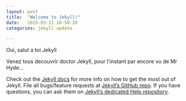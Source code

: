 ```yaml
---
layout: post
title:  "Welcome to Jekyll!"
date:   2015-03-11 18:50:26
categories: jekyll update

---
```


Oui, salut a toi Jekyll

Venez tous decouvrir  doctor Jekyll, pour l'instant par encore vu de Mr Hyde…

Check out the [Jekyll docs][jekyll] for more info on how to get the most out of Jekyll. File all bugs/feature requests at [Jekyll’s GitHub repo][jekyll-gh]. If you have questions, you can ask them on [Jekyll’s dedicated Help repository][jekyll-help].

[jekyll]:      http://jekyllrb.com
[jekyll-gh]:   https://github.com/jekyll/jekyll
[jekyll-help]: https://github.com/jekyll/jekyll-help
